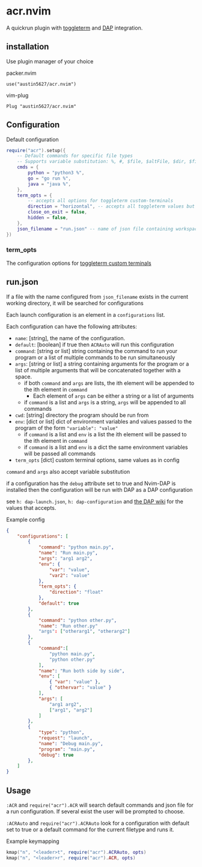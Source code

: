 # acr.nvim

A quickrun plugin with [toggleterm](https://github.com/akinsho/toggleterm.nvim) and [DAP](https://github.com/mfussenegger/nvim-dap/) integration.

## installation
Use plugin manager of your choice

packer.nvim
```
use("austin5627/acr.nvim")
```
vim-plug
```vim
Plug "austin5627/acr.nvim"
```

## Configuration


Default configuration
```lua
require("acr").setup({
    -- Default commands for specific file types
    -- Supports variable substitution: %, #, $file, $altFile, $dir, $filePath, $fileBase, $moduleName from jaq
    cmds = {
        python = "python3 %",
        go = "go run %",
        java = "java %",
    },
    term_opts = {
        -- accepts all options for toggleterm custom-terminals
        direction = "horizontal", -- accepts all toggleterm values but float and tab are disabled when executing multiple commands
        close_on_exit = false,
        hidden = false,
    },
    json_filename = "run.json" -- name of json file containing workspace specific configuration
})
```

### term_opts
The configuration options for [toggleterm custom terminals](https://github.com/akinsho/toggleterm.nvim#custom-terminals)

## run.json

If a file with the name configured from `json_filename` exists in the current working directory, it will be searched for configurations

Each launch configuration is an element in a `configurations` list.

Each configuration can have the following attributes:

- `name`: [string], the name of the configuration.
- `default`: [boolean] if true then `ACRAuto` will run this configuration
- `command`: [string or list] string containing the command to run your program or a list of multiple commands to be run simultaneously
- `args`: [string or list] a string containing arguments for the program or a list of multiple arguments that will be concatenated together with a space.
    - if both `command` and `args` are lists, the ith element will be appended to the ith element in `command`
        - Each element of `args` can be either a string or a list of arguments
    - if `command` is a list and `args` is a string, `args` will be appended to all commands
- `cwd`: [string] directory the program should be run from
- `env`: [dict or list] dict of environment variables and values passed to the program of the form `"variable": "value"`
    - if `command` is a list and `env` is a list the ith element will be passed to the ith element in `command`
    - if `command` is a list and `env` is a dict the same environment variables will be passed all commands
- `term_opts` [dict] custom terminal options, same values as in config

`command` and `args` also accept variable substitution

if a configuration has the `debug` attribute set to true and Nvim-DAP is installed then the configuration will be run with DAP as a DAP configuration

see `h: dap-launch.json`, `h: dap-configuration` and [the DAP wiki](https://github.com/mfussenegger/nvim-dap/wiki/Debug-Adapter-installation) for the values that accepts.

Example config
```json
{
    "configurations": [
        {
            "command": "python main.py",
            "name": "Run main.py",
            "args": "arg1 arg2",
            "env": {
                "var": "value",
                "var2": "value"
            },
            "term_opts": {
                "direction": "float"
            },
            "default": true
        },
        {
            "command": "python other.py",
            "name": "Run other.py"
            "args": ["otherarg1", "otherarg2"]
        },
        {
            "command":[
                "python main.py",
                "python other.py"
            ],
            "name": "Run both side by side",
            "env": [
                { "var": "value" },
                { "othervar": "value" }
            ],
            "args": [
                "arg1 arg2",
                ["arg1", "arg2"]
            ]
        },
        {
            "type": "python",
            "request": "launch",
            "name": "Debug main.py",
            "program": "main.py",
            "debug": true
        },
    ]
}
```

## Usage

`:ACR` and `require("acr").ACR` will search default commands and json file for a run configuration. If several exist the user will be prompted to choose.

`:ACRAuto` and `require("acr").ACRAuto` look for a configuration with default set to true or a default command for the current filetype and runs it.

Example keymapping
```lua
kmap("n", "<leader>t", require("acr").ACRAuto, opts)
kmap("n", "<leader>r", require("acr").ACR, opts)
```
